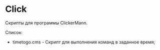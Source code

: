 # Click
Скрипты для программы ClickerMann.

Список:
 - timetogo.cms - Скрипт для выполнения команд в заданное время;
